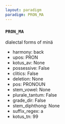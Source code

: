 ```yaml
---
layout: paradigm
paradigm: PRON_MA
---
```

### ` PRON_MA `

dialectal forms of minä
* harmony: back
* upos: PRON
* kotus_av: None
* possessive: False
* clitics: False
* deletion: None
* pos: PRONOUN
* stem_vowel: None
* plurale_tantum: False
* grade_dir: False
* stem_diphthong: None
* suffix_regex: a
* kotus_tn: 99
